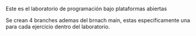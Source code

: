 Este es el laboratorio de programación bajo plataformas abiertas

Se crean 4 branches ademas del brnach main, estas especificamente una para cada ejercicio dentro del laboratorio.
